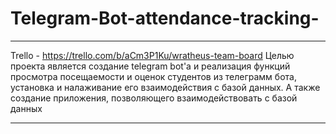 # Telegram-Bot-attendance-tracking-

*************************************************************************************************************************************************************************
Trello - https://trello.com/b/aCm3P1Ku/wratheus-team-board
Целью проекта является создание telegram bot'a и реализация функций просмотра посещаемости и оценок студентов из телеграмм бота, установка и налаживание его взаимодействия с базой данных. А также создание приложения, позволяющего взаимодействовать с базой данных
*************************************************************************************************************************************************************************
